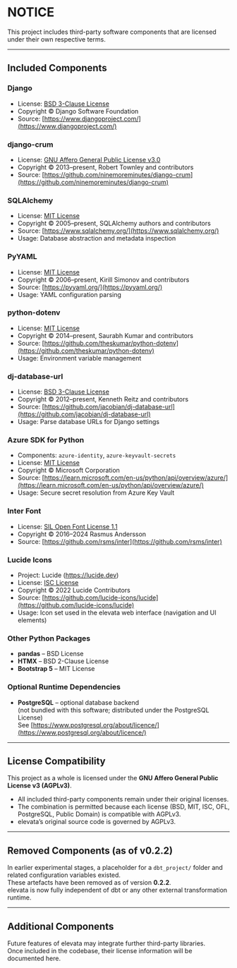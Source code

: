 # NOTICE

This project includes third-party software components that are licensed under their own respective terms.  

---

## Included Components

### Django
- License: [BSD 3-Clause License](https://opensource.org/licenses/BSD-3-Clause)
- Copyright © Django Software Foundation
- Source: [https://www.djangoproject.com/](https://www.djangoproject.com/)

### django-crum
- License: [GNU Affero General Public License v3.0](https://www.gnu.org/licenses/agpl-3.0.html)
- Copyright © 2013–present, Robert Townley and contributors
- Source: [https://github.com/ninemoreminutes/django-crum](https://github.com/ninemoreminutes/django-crum)

### SQLAlchemy
- License: [MIT License](https://opensource.org/licenses/MIT)
- Copyright © 2005–present, SQLAlchemy authors and contributors
- Source: [https://www.sqlalchemy.org/](https://www.sqlalchemy.org/)
- Usage: Database abstraction and metadata inspection

### PyYAML
- License: [MIT License](https://opensource.org/licenses/MIT)
- Copyright © 2006–present, Kirill Simonov and contributors
- Source: [https://pyyaml.org/](https://pyyaml.org/)
- Usage: YAML configuration parsing

### python-dotenv
- License: [MIT License](https://opensource.org/licenses/MIT)
- Copyright © 2014–present, Saurabh Kumar and contributors
- Source: [https://github.com/theskumar/python-dotenv](https://github.com/theskumar/python-dotenv)
- Usage: Environment variable management

### dj-database-url
- License: [BSD 3-Clause License](https://opensource.org/licenses/BSD-3-Clause)
- Copyright © 2012–present, Kenneth Reitz and contributors
- Source: [https://github.com/jacobian/dj-database-url](https://github.com/jacobian/dj-database-url)
- Usage: Parse database URLs for Django settings

### Azure SDK for Python
- Components: `azure-identity`, `azure-keyvault-secrets`
- License: [MIT License](https://opensource.org/licenses/MIT)
- Copyright © Microsoft Corporation
- Source: [https://learn.microsoft.com/en-us/python/api/overview/azure/](https://learn.microsoft.com/en-us/python/api/overview/azure/)
- Usage: Secure secret resolution from Azure Key Vault

### Inter Font
- License: [SIL Open Font License 1.1](https://scripts.sil.org/OFL)
- Copyright © 2016–2024 Rasmus Andersson
- Source: [https://github.com/rsms/inter](https://github.com/rsms/inter)

### Lucide Icons
- Project: Lucide (https://lucide.dev)
- License: [ISC License](https://lucide.dev/license)
- Copyright © 2022 Lucide Contributors
- Source: [https://github.com/lucide-icons/lucide](https://github.com/lucide-icons/lucide)
- Usage: Icon set used in the elevata web interface (navigation and UI elements)

### Other Python Packages
- **pandas** – BSD License  
- **HTMX** – BSD 2-Clause License  
- **Bootstrap 5** – MIT License  

### Optional Runtime Dependencies
- **PostgreSQL** – optional database backend  
  (not bundled with this software; distributed under the PostgreSQL License)  
  See [https://www.postgresql.org/about/licence/](https://www.postgresql.org/about/licence/)

---

## License Compatibility

This project as a whole is licensed under the **GNU Affero General Public License v3 (AGPLv3)**.  

- All included third-party components remain under their original licenses.  
- The combination is permitted because each license (BSD, MIT, ISC, OFL, PostgreSQL, Public Domain) is compatible with AGPLv3.  
- elevata’s original source code is governed by AGPLv3.  

---

## Removed Components (as of v0.2.2)

In earlier experimental stages, a placeholder for a `dbt_project/` folder and related configuration variables existed.  
These artefacts have been removed as of version **0.2.2**.  
elevata is now fully independent of dbt or any other external transformation runtime.  

---

## Additional Components

Future features of elevata may integrate further third-party libraries.  
Once included in the codebase, their license information will be documented here.
